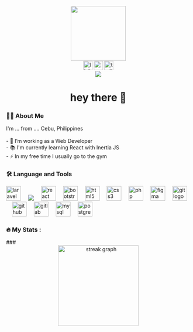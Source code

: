 <div align="center"> <img height="150" src="https://camo.githubusercontent.com/62da68eb62b1e5f175f7d1f0191dd89a653d7908feb22d37d4a0ab07365d6791/68747470733a2f2f6d656469612e67697068792e636f6d2f6d656469612f4d3967624264396e6244724f5475314d71782f67697068792e676966" /> </div>
<div align="center"> <img src="https://img.shields.io/static/v1?message=LinkedIn&logo=linkedin&label=&color=0077B5&logoColor=white&labelColor=&style=for-the-badge" height="25" alt="linkedin logo" /> <img src="https://img.shields.io/static/v1?message=Youtube&logo=youtube&label=&color=FF0000&logoColor=white&labelColor=&style=for-the-badge" height="25" alt="youtube logo" /> <img src="https://img.shields.io/static/v1?message=Twitter&logo=twitter&label=&color=1DA1F2&logoColor=white&labelColor=&style=for-the-badge" height="25" alt="twitter logo" /> </div>
<div align="center"> <img src="https://visitor-badge.laobi.icu/badge?page_id=maurodesouza.maurodesouza&" /> </div>
<h1 align="center">hey there 👋</h1>
<h3 align="left">👩‍💻 About Me</h3>
<p align="left">I'm ... from .... Cebu, Philippines<br><br>- 🔭 I’m working as a Web Developer<br>- 📚 I'm currently learning React with Inertia JS<br>- ⚡ In my free time I usually go to the gym</p>
<h3 align="left">🛠 Language and Tools</h3>
<div align="left"> <img src="https://cdn.jsdelivr.net/gh/devicons/devicon/icons/laravel/laravel-plain-wordmark.svg" height="40" alt="laravel logo" /> <img width="12" /> <img src="https://tailwindcss.com/_next/static/media/tailwindcss-mark.3c5441fc7a190fb1800d4a5c7f07ba4b1345a9c8.svg"/>  <img width="12" /> <img src="https://cdn.jsdelivr.net/gh/devicons/devicon/icons/react/react-original-wordmark.svg" height="40" alt="react logo" /> <img width="12" /> <img src="https://cdn.jsdelivr.net/gh/devicons/devicon/icons/bootstrap/bootstrap-plain-wordmark.svg" height="40" alt="bootstrap logo" /> <img width="12" /> <img src="https://cdn.jsdelivr.net/gh/devicons/devicon/icons/html5/html5-plain-wordmark.svg" height="40" alt="html5 logo" /> <img width="12" /> <img src="https://cdn.jsdelivr.net/gh/devicons/devicon/icons/css3/css3-plain-wordmark.svg" height="40" alt="css3 logo" /> <img width="12" /> <img src="https://cdn.jsdelivr.net/gh/devicons/devicon/icons/php/php-plain.svg" height="40" alt="php logo" /> <img width="12" /> <img src="https://cdn.jsdelivr.net/gh/devicons/devicon/icons/figma/figma-original.svg" height="40" alt="figma logo" /> <img width="12" /> <img src="https://cdn.jsdelivr.net/gh/devicons/devicon/icons/git/git-plain-wordmark.svg" height="40" alt="git logo" /> <img width="12" /> <img src="https://cdn.jsdelivr.net/gh/devicons/devicon/icons/github/github-original-wordmark.svg" height="40" alt="github logo" /> <img width="12" /> <img src="https://cdn.jsdelivr.net/gh/devicons/devicon/icons/gitlab/gitlab-original-wordmark.svg" height="40" alt="gitlab logo" /> <img width="12" /> <img src="https://cdn.jsdelivr.net/gh/devicons/devicon/icons/mysql/mysql-plain-wordmark.svg" height="40" alt="mysql logo" /> <img width="12" /> <img src="https://cdn.jsdelivr.net/gh/devicons/devicon/icons/postgresql/postgresql-plain-wordmark.svg" height="40" alt="postgresql logo" /> </div>
<h3 align="left">🔥 My Stats :</h3>
###

<div align="center">
  <img src="https://streak-stats.demolab.com?user=maurodesouza&locale=en&mode=daily&theme=dark&hide_border=false&border_radius=5&order=3" height="220" alt="streak graph"  />
</div>

###
